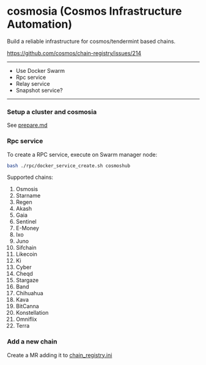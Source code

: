 # cosmosia (Cosmos Infrastructure Automation)
Build a reliable infrastructure for cosmos/tendermint based chains.

https://github.com/cosmos/chain-registry/issues/214

---

- Use Docker Swarm
- Rpc service
- Relay service
- Snapshot service?

---
### Setup a cluster and cosmosia
See [prepare.md](./docs/prepare.md)

### Rpc service
To create a RPC service, execute on Swarm manager node:

```bash
bash ./rpc/docker_service_create.sh cosmoshub
```

Supported chains:
1. Osmosis
2. Starname
3. Regen
4. Akash
5. Gaia
6. Sentinel
7. E-Money
8. Ixo
9. Juno
10. Sifchain
11. Likecoin
12. Ki
13. Cyber
14. Cheqd
15. Stargaze
16. Band
17. Chihuahua
18. Kava
19. BitCanna
20. Konstellation
21. Omniflix
22. Terra


### Add a new chain
Create a MR adding it to [chain_registry.ini](./data/chain_registry.ini)
